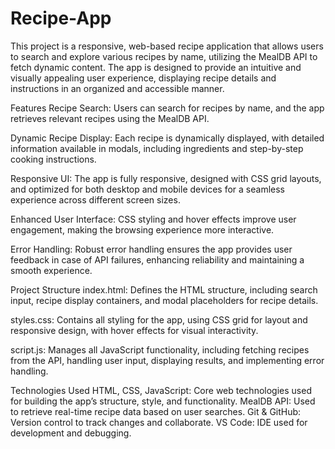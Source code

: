 # Recipe-App

This project is a responsive, web-based recipe application that allows users to search and explore various recipes by name, utilizing the MealDB API to fetch dynamic content. The app is designed to provide an intuitive and visually appealing user experience, displaying recipe details and instructions in an organized and accessible manner.

Features
Recipe Search: Users can search for recipes by name, and the app retrieves relevant recipes using the MealDB API.

Dynamic Recipe Display: Each recipe is dynamically displayed, with detailed information available in modals, including ingredients and step-by-step cooking instructions.

Responsive UI: The app is fully responsive, designed with CSS grid layouts, and optimized for both desktop and mobile devices for a seamless experience across different screen sizes.

Enhanced User Interface: CSS styling and hover effects improve user engagement, making the browsing experience more interactive.

Error Handling: Robust error handling ensures the app provides user feedback in case of API failures, enhancing reliability and maintaining a smooth experience.

Project Structure
index.html: Defines the HTML structure, including search input, recipe display containers, and modal placeholders for recipe details.

styles.css: Contains all styling for the app, using CSS grid for layout and responsive design, with hover effects for visual interactivity.

script.js: Manages all JavaScript functionality, including fetching recipes from the API, handling user input, displaying results, and implementing error handling.

Technologies Used
HTML, CSS, JavaScript: Core web technologies used for building the app’s structure, style, and functionality.
MealDB API: Used to retrieve real-time recipe data based on user searches.
Git & GitHub: Version control to track changes and collaborate.
VS Code: IDE used for development and debugging.

